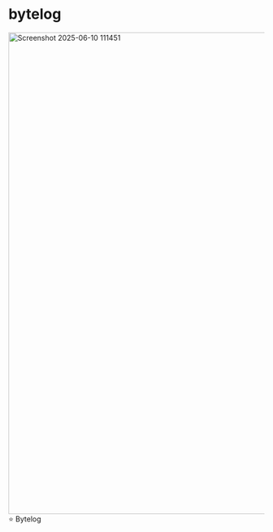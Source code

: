 # bytelog
<img width="946" alt="Screenshot 2025-06-10 111451" src="https://github.com/user-attachments/assets/f23651be-37f8-4ff4-967e-e5296bc4d064" />
⭐ Bytelog 
